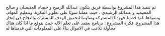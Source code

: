 تم تنفيذ هذا المشروع بواسطة فريق يتكون  عبدالله الرميح و حسام العفيصان و صالح المحيميد و عبدالله الرشيدي ، حيث عملنا سويًا على تطوير الفكرة، وتنظيم المهام، وتنفيذها. لقد قدمنا جهودنا المشتركة وتعاوننا لتحقيق الهدف المشترك والنجاح في إنجاز هذا المشروع.
فكرة المشروع : برنامج يعتمد على تعلم الاله حيث يتوقع ما اذا كان هناك محاولة تلاعب في الاموال بناءً على المعلومات التي قدمناها له

